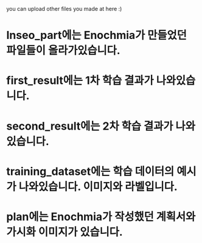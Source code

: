 you can upload other files you made at here :)

# Inseo_part에는 Enochmia가 만들었던 파일들이 올라가있습니다.
# first_result에는 1차 학습 결과가 나와있습니다.
# second_result에는 2차 학습 결과가 나와있습니다.
# training_dataset에는 학습 데이터의 예시가 나와있습니다. 이미지와 라벨입니다.
# plan에는 Enochmia가 작성했던 계획서와 가시화 이미지가 있습니다.
